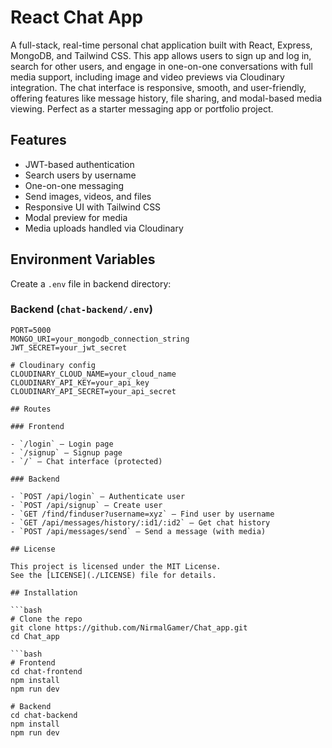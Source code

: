 # React Chat App

A full-stack, real-time personal chat application built with React, Express, MongoDB, and Tailwind CSS. This app allows users to sign up and log in, search for other users, and engage in one-on-one conversations with full media support, including image and video previews via Cloudinary integration. The chat interface is responsive, smooth, and user-friendly, offering features like message history, file sharing, and modal-based media viewing. Perfect as a starter messaging app or portfolio project.

## Features

- JWT-based authentication
- Search users by username
- One-on-one messaging
- Send images, videos, and files
- Responsive UI with Tailwind CSS
- Modal preview for media
- Media uploads handled via Cloudinary

## Environment Variables

Create a `.env` file in backend directory:

### Backend (`chat-backend/.env`)

```env
PORT=5000
MONGO_URI=your_mongodb_connection_string
JWT_SECRET=your_jwt_secret

# Cloudinary config
CLOUDINARY_CLOUD_NAME=your_cloud_name
CLOUDINARY_API_KEY=your_api_key
CLOUDINARY_API_SECRET=your_api_secret

## Routes

### Frontend

- `/login` — Login page
- `/signup` — Signup page
- `/` — Chat interface (protected)

### Backend

- `POST /api/login` — Authenticate user
- `POST /api/signup` — Create user
- `GET /find/finduser?username=xyz` — Find user by username
- `GET /api/messages/history/:id1/:id2` — Get chat history
- `POST /api/messages/send` — Send a message (with media)

## License

This project is licensed under the MIT License.  
See the [LICENSE](./LICENSE) file for details.

## Installation

```bash
# Clone the repo
git clone https://github.com/NirmalGamer/Chat_app.git
cd Chat_app

```bash
# Frontend
cd chat-frontend
npm install
npm run dev

# Backend
cd chat-backend
npm install
npm run dev
